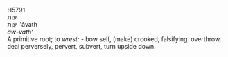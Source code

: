 <body>
  <p>H5791<br>  עות  <br> עָוַת  ‎  ‛âvath  <br><i>aw-vath‘ </i><br>A primitive root; to <i>wrest: - </i>bow self, (make) crooked, falsifying, overthrow, deal perversely, pervert, subvert, turn upside down.<br></p>
 </body>